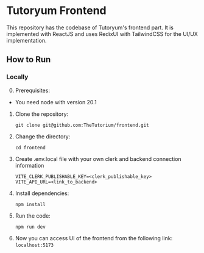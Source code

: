 # Tutoryum Frontend

This repository has the codebase of Tutoryum's frontend part. It is implemented with ReactJS and uses RedixUI with TailwindCSS for the UI/UX implementation.

## How to Run

### Locally

0. Prerequisites:

- You need node with version 20.1

1. Clone the repository:
   ```shell
   git clone git@github.com:TheTutorium/frontend.git
   ```
2. Change the directory:
   ```shell
   cd frontend
   ```
3. Create .env.local file with your own clerk and backend connection information
   ```
   VITE_CLERK_PUBLISHABLE_KEY=<clerk_publishable_key>
   VITE_API_URL=<link_to_backend>
   ```
4. Install dependencies:
   ```shell
   npm install
   ```
5. Run the code:
   ```shell
   npm run dev
   ```
6. Now you can access UI of the frontend from the following link:  
   `localhost:5173`
